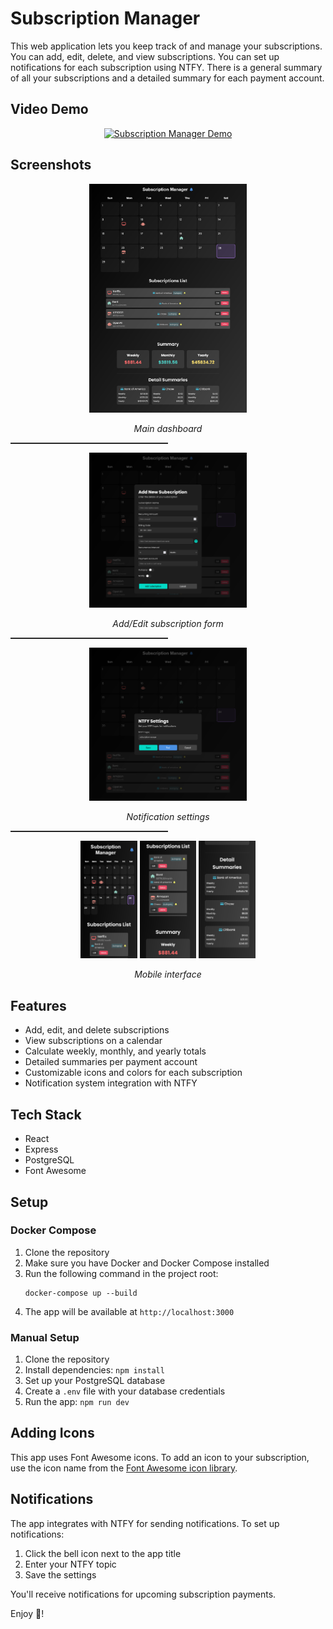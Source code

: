 # Subscription Manager

This web application lets you keep track of and manage your subscriptions. You can add, edit, delete, and view subscriptions. You can set up notifications for each subscription using NTFY. There is a general summary of all your subscriptions and a detailed summary for each payment account.

## Video Demo

<p align="center">
  <a href="https://www.youtube.com/watch?v=tAL8Gv35mKw">
    <img src="https://img.youtube.com/vi/tAL8Gv35mKw/0.jpg" alt="Subscription Manager Demo">
  </a>
</p>

## Screenshots
<p align="center">
  <img src="img/main.png" alt="Main dashboard" width="50%">
</p>
<p align="center"><em>Main dashboard</em></p>

<p align="center"><hr style="width:50%; border:none; border-top:0.5px solid #333333;"></p>

<p align="center">
  <img src="img/add_sub_form.png" alt="Add/Edit subscription form" width="50%">
</p>
<p align="center"><em>Add/Edit subscription form</em></p>

<p align="center"><hr style="width:50%; border:none; border-top:0.5px solid #333333;"></p>

<p align="center">
  <img src="img/notification_setting.png" alt="Notification settings" width="50%">
</p>
<p align="center"><em>Notification settings</em></p>

<p align="center"><hr style="width:50%; border:none; border-top:0.5px solid #333333;"></p>

<p align="center">
  <img src="img/mobile1.png" alt="Mobile Screenshot 1" width="18%">
  <img src="img/mobile2.png" alt="Mobile Screenshot 2" width="18%">
  <img src="img/mobile3.png" alt="Mobile Screenshot 3" width="18%">
</p>
<p align="center"><em>Mobile interface</em></p>


## Features

- Add, edit, and delete subscriptions
- View subscriptions on a calendar
- Calculate weekly, monthly, and yearly totals
- Detailed summaries per payment account
- Customizable icons and colors for each subscription
- Notification system integration with NTFY

## Tech Stack

- React
- Express
- PostgreSQL
- Font Awesome

## Setup

### Docker Compose

1. Clone the repository
2. Make sure you have Docker and Docker Compose installed
3. Run the following command in the project root:
   ```
   docker-compose up --build
   ```
4. The app will be available at `http://localhost:3000`

### Manual Setup

1. Clone the repository
2. Install dependencies: `npm install`
3. Set up your PostgreSQL database
4. Create a `.env` file with your database credentials
5. Run the app: `npm run dev`

## Adding Icons

This app uses Font Awesome icons. To add an icon to your subscription, use the icon name from the [Font Awesome icon library](https://fontawesome.com/icons).

## Notifications

The app integrates with NTFY for sending notifications. To set up notifications:

1. Click the bell icon next to the app title
2. Enter your NTFY topic
3. Save the settings

You'll receive notifications for upcoming subscription payments.

Enjoy 🎉!
